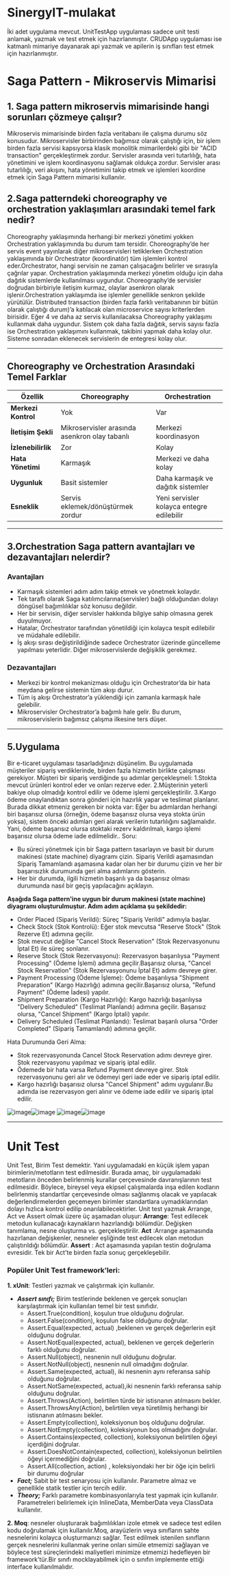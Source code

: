 # SinergyIT-mulakat
İki adet uygulama mevcut. UnitTestApp uygulaması sadece unit testi anlamak, yazmak ve test etmek için hazırlanmıştır. CRUDApp uygulaması ise  katmanlı mimariye dayanarak api yazmak ve apilerin iş sınıfları test etmek için hazırlanmıştır.

# Saga Pattern - Mikroservis Mimarisi

## 1. Saga pattern mikroservis mimarisinde hangi sorunları çözmeye çalışır?

Mikroservis mimarisinde birden fazla veritabanı ile çalışma durumu söz konusudur. Mikroservisler birbirinden bağımsız olarak çalıştığı için, bir işlem birden fazla servisi kapsıyorsa klasik monolitik mimarilerdeki gibi bir "ACID transaction" gerçekleştirmek zordur. Servisler arasında veri tutarlılığı, hata yönetimini ve işlem koordinasyonu sağlamak oldukça zordur. Servisler arası tutarlılığı, veri akışını, hata yönetimini takip etmek ve işlemleri koordine etmek için Saga Pattern mimarisi kullanılır.


## 2.Saga patterndeki choreography ve orchestration yaklaşımları arasındaki temel fark nedir?  

 Choreography yaklaşımında herhangi bir merkezi yönetimi yokken Orchestration  yaklaşımında bu durum tam tersidir. Choreography’de her servis event yayınlarak diğer mikroservisleri tetiklerken Orchestration yaklaşımında bir  Orchestrator (koordinatör) tüm işlemleri kontrol eder.Orchestrator, hangi servisin ne zaman çalışacağını belirler ve sırasıyla çağrılar yapar. Orchestration yaklaşımında merkezi yönetim olduğu için daha dağıtık sistemlerde kullanılması uygundur. Choreography’de servisler doğrudan birbiriyle iletişim kurmaz, olaylar asenkron olarak işlenir.Orchestration yaklaşımda ise işlemler genellikle senkron şekilde yürütülür. Distributed transaction (birden fazla farklı veritabanının bir bütün olarak çalıştığı durum)’a katılacak olan microservice sayısı kriterlerden birisidir. Eğer 4 ve daha az servis kullanılacaksa Choreography yaklaşımı kullanmak daha uygundur. Sistem çok daha fazla dağıtık, servis sayısı fazla ise Orchestration  yaklaşımını kullanmak, takibini yapmak daha kolay olur. Sisteme sonradan eklenecek servislerin de entegresi kolay olur. 

---

## Choreography ve Orchestration Arasındaki Temel Farklar

| Özellik                  | Choreography                                   | Orchestration                                |
|--------------------------|-----------------------------------------------|---------------------------------------------|
| **Merkezi Kontrol**      | Yok                                           | Var                                         |
| **İletişim Şekli**       | Mikroservisler arasında asenkron olay tabanlı | Merkezi koordinasyon                        |
| **İzlenebilirlik**       | Zor                                           | Kolay                                       |
| **Hata Yönetimi**        | Karmaşık                                     | Merkezi ve daha kolay                       |
| **Uygunluk**             | Basit sistemler                              | Daha karmaşık ve dağıtık sistemler          |
| **Esneklik**             | Servis eklemek/dönüştürmek zordur            | Yeni servisler kolayca entegre edilebilir   |

---

## 3.Orchestration Saga pattern avantajları ve dezavantajları nelerdir?

### Avantajları
- Karmaşık sistemleri adım adım takip etmek ve yönetmek kolaydır.
- Tek taraflı olarak Saga katılımcılarına(servisler) bağlı olduğundan dolayı döngüsel bağımlılıklar söz konusu değildir.
- Her bir servisin, diğer servisler hakkında bilgiye sahip olmasına gerek duyulmuyor.
- Hatalar, Orchestrator tarafından yönetildiği için kolayca tespit edilebilir ve müdahale edilebilir.
- İş akışı sırası değiştirildiğinde sadece Orchestrator üzerinde güncelleme yapılması yeterlidir. Diğer mikroservislerde değişiklik gerekmez.

### Dezavantajları
- Merkezi bir kontrol mekanizması olduğu için Orchestrator’da bir hata meydana gelirse sistemin tüm akışı durur.
- Tüm iş akışı Orchestrator’a yüklendiği için zamanla karmaşık hale gelebilir.
- Mikroservisler Orchestrator’a bağımlı hale gelir. Bu durum, mikroservislerin bağımsız çalışma ilkesine ters düşer.

---
## 5.Uygulama
Bir e-ticaret uygulaması tasarladığınızı düşünelim. Bu uygulamada müşteriler sipariş verdiklerinde, birden fazla hizmetin birlikte çalışması gerekiyor. Müşteri bir sipariş verdiğinde şu adımlar gerçekleşmeli:
1.Stokta mevcut ürünleri kontrol eder ve onları rezerve eder.
2.Müşterinin yeterli bakiye olup olmadığı kontrol edilir ve ödeme işlemi gerçekleştirilir. 
3.Kargo ödeme onaylandıktan sonra gönderi için hazırlık yapar ve teslimat planlanır.
Burada dikkat etmeniz gereken bir nokta var: Eğer bu adımlardan herhangi biri başarısız olursa (örneğin, ödeme başarısız olursa veya stokta ürün yoksa), sistem önceki adımları geri alarak verilerin tutarlılığını sağlamalıdır. Yani, ödeme başarısız olursa stoktaki rezerv kaldırılmalı, kargo işlemi başarısız olursa ödeme iade edilmelidir..
Soru:
 - Bu süreci yönetmek için bir Saga pattern tasarlayın ve basit bir durum makinesi (state machine) diyagramı çizin. Sipariş Verildi aşamasından Sipariş Tamamlandı aşamasına kadar olan her bir durumu çizin ve her bir başarısızlık durumunda geri alma adımlarını gösterin.
 - Her bir durumda, ilgili hizmetin başarılı ya da başarısız olması durumunda nasıl bir geçiş yapılacağını açıklayın.

 **Aşağıda Saga pattern'ine uygun bir durum makinesi (state machine) diyagramı oluşturulmuştur. Adım adım açıklama şu şekildedir:**

 - Order Placed (Sipariş Verildi): Süreç "Sipariş Verildi" adımıyla başlar.
 - Check Stock (Stok Kontrolü): Eğer stok mevcutsa "Reserve Stock" (Stok Rezerve Et) adımına geçilir.
 - Stok mevcut değilse "Cancel Stock Reservation" (Stok Rezervasyonunu İptal Et) ile süreç sonlanır.
 - Reserve Stock (Stok Rezervasyonu): Rezervasyon başarılıysa "Payment Processing" (Ödeme İşlemi) adımına geçilir.Başarısız olursa, "Cancel Stock Reservation" (Stok Rezervasyonunu İptal Et) adımı devreye girer.
 - Payment Processing (Ödeme İşleme): Ödeme başarılıysa "Shipment Preparation" (Kargo Hazırlığı) adımına geçilir.Başarısız olursa, "Refund Payment" (Ödeme İadesi) yapılır.
 - Shipment Preparation (Kargo Hazırlığı): Kargo hazırlığı başarılıysa "Delivery Scheduled" (Teslimat Planlandı) adımına geçilir. Başarısız olursa, "Cancel Shipment" (Kargo İptali) yapılır.
 - Delivery Scheduled (Teslimat Planlandı): Teslimat başarılı olursa "Order Completed" (Sipariş Tamamlandı) adımına geçilir.

Hata Durumunda Geri Alma:

 - Stok rezervasyonunda Cancel Stock Reservation adımı devreye girer. Stok rezervasyonu yapılmaz  ve sipariş iptal edilir. 
 - Ödemede bir hata varsa Refund Payment devreye girer. Stok rezervasyonunu geri alır ve ödemeyi geri iade eder  ve sipariş iptal edilir.
 - Kargo hazırlığı başarısız olursa "Cancel Shipment" adımı uygulanır.Bu adımda ise rezervasyon geri alınır ve ödeme iade edilir ve sipariş iptal edilir.
   
![image](https://github.com/user-attachments/assets/03d2ae82-0d4d-4c0d-ae4f-a063e0cca8c0)![image](https://github.com/user-attachments/assets/ab3d12a6-5cd1-46e3-b8ca-7f910792e90e)
![image](https://github.com/user-attachments/assets/871dbdcc-1ae8-4df1-98e2-d5ca1ce61208)![image](https://github.com/user-attachments/assets/1a5044d9-fb7c-492a-b1fa-484f1b0bd11b)



---
# Unit Test
   Unit Test, Birim Test demektir. Yani uygulamadaki en küçük işlem yapan birimlerin/metotların test edilmesidir. Burada amaç, bir uygulamadaki metotların önceden belirlenmiş kurallar çerçevesinde davranışlarının test edilmesidir. Böylece, bireysel veya ekipsel çalışmalarda inşa edilen kodların belirlenmiş standartlar çerçevesinde olması sağlanmış olacak ve yapılacak değerlendirmelerden geçemeyen birimler standartlara uymadıklarından dolayı hızlıca kontrol edilip onarılabilecektirler. 
   Unit test yazmak Arrange, Act ve Assert olmak üzere üç aşamadan oluşur:
**Arrange**: Test edilecek metodun kullanacağı kaynakların hazırlandığı bölümdür. Değişken tanımlama, nesne oluşturma vs. gerçekleştirilir.
**Act** :Arrange aşamasında hazırlanan değişkenler, nesneler eşliğinde test edilecek olan metodun çalıştırıldığı bölümdür.
**Assert** : Act aşamasında yapılan testin doğrulama evresidir. Tek bir Act’te birden fazla sonuç gerçekleşebilir. 

### Popüler Unit Test framework’leri:

**1. xUnit**: Testleri yazmak ve çalıştırmak için kullanılır.
 - ***Assert sınıfı;***
   Birim testlerinde beklenen ve gerçek sonuçları karşılaştırmak için kullanılan temel bir test sınıfıdır.
    - Assert.True(condition), koşulun true olduğunu doğrular.
    - Assert.False(condition), koşulun false olduğunu doğrular.
    - Assert.Equal(expected, actual) ,beklenen ve gerçek değerlerin eşit olduğunu doğrular.
    - Assert.NotEqual(expected, actual), beklenen ve gerçek değerlerin farklı olduğunu doğrular.
    - Assert.Null(object), nesnenin null olduğunu doğrular.
    - Assert.NotNull(object), nesnenin null olmadığını doğrular.
    - Assert.Same(expected, actual), iki nesnenin aynı referansa sahip olduğunu doğrular.
    - Assert.NotSame(expected, actual),iki nesnenin farklı referansa sahip olduğunu doğrular.
    - Assert.Throws<TException>(Action), belirtilen türde bir istisnanın atılmasını bekler.
    - Assert.ThrowsAny<TException>(Action), belirtilen veya türetilmiş herhangi bir istisnanın atılmasını bekler.
    - Assert.Empty(collection), koleksiyonun boş olduğunu doğrular.
    - Assert.NotEmpty(collection), koleksiyonun boş olmadığını doğrular.
    - Assert.Contains(expected, collection), koleksiyonun belirtilen öğeyi içerdiğini doğrular.
    - Assert.DoesNotContain(expected, collection), koleksiyonun belirtilen öğeyi içermediğini doğrular.
    - Assert.All(collection, action) , koleksiyondaki her bir öğe için belirli bir durumu doğrular
 - ***Fact;***
  Sabit bir test senaryosu için kullanılır.
  Parametre almaz ve genellikle statik testler için tercih edilir.
  - ***Theory;***
  Farklı parametre kombinasyonlarıyla test yapmak için kullanılır.
  Parametreleri belirlemek için InlineData, MemberData veya ClassData kullanılır.

**2. Moq**:  nesneler oluşturarak bağımlılıkları izole etmek ve sadece test edilen kodu doğrulamak için kullanılır.Moq, arayüzlerin veya sınıfların sahte nesnelerini kolayca oluşturmanızı sağlar. Test edilmek istenilen sınıfların gerçek nesnelerini kullanmak yerine onları simüle etmemizi sağlayan ve böylece test süreçlerindeki maliyetleri minimize etmemizi hedefleyen bir framework’tür.Bir sınıfı mocklayabilmek için o sınıfın implemente ettiği interface kullanılmalıdır. 


